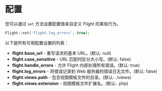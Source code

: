 # 配置

您可以通过 `set` 方法设置配置值来自定义 Flight 的某些行为。

```php
Flight::set('flight.log_errors', true);
```

以下是所有可用配置设置的列表：

- **flight.base_url** - 重写请求的基本 URL。(默认: null)
- **flight.case_sensitive** - URL 匹配时区分大小写。(默认: false)
- **flight.handle_errors** - 允许 Flight 内部处理所有错误。(默认: true)
- **flight.log_errors** - 将错误记录到 Web 服务器的错误日志文件。(默认: false)
- **flight.views.path** - 包含视图模板文件的目录。(默认: ./views)
- **flight.views.extension** - 视图模板文件扩展名。(默认: .php)